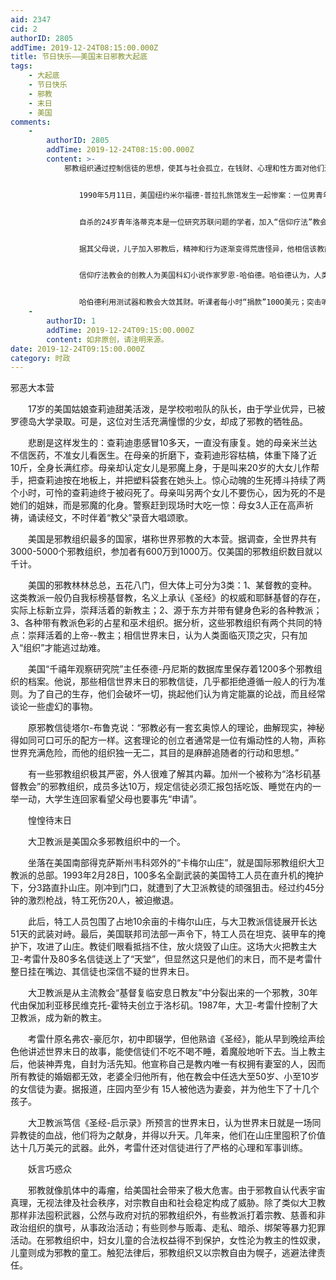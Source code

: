 ```yaml
---
aid: 2347
cid: 2
authorID: 2805
addTime: 2019-12-24T08:15:00.000Z
title: 节日快乐——美国末日邪教大起底
tags:
    - 大起底
    - 节日快乐
    - 邪教
    - 末日
    - 美国
comments:
    -
        authorID: 2805
        addTime: 2019-12-24T08:15:00.000Z
        content: >-
            邪教组织通过控制信徒的思想，使其与社会孤立，在钱财、心理和性方面对他们进行剥削。信徒们入教后把积蓄都献给了“组织”，许多人甚至和家属中断了联系，沉迷于邪教活动，很少睡觉，很少吃饭，按教主的指令练功、唱歌等。


            　　1990年5月11日，美国纽约米尔福德-普拉扎旅馆发生一起惨案：一位男青年从10层窗口跳下，鲜血喷流，肝脑涂地，惨不忍睹。


            　　自杀的24岁青年洛蒂克本是一位研究苏联问题的学者，加入“信仰疗法”教会后7个月便结束了自己的生命。


            　　据其父母说，儿子加入邪教后，精神和行为逐渐变得荒唐怪异，他相信该教能洞察人的灵魂，解除人的痛苦和疾病。洛蒂克的收入几乎全部落入该邪教组织。他不断向这个教会交钱求医，死时身上的175美元就是他剩下的全部财产。


            　　信仰疗法教会的创教人为美国科幻小说作家罗恩-哈伯德。哈伯德认为，人类是7500万年前被银河系暴君赶到地球上的幽灵形成的；人类的疾病忧伤是心理失常造成的，因而心理疗法可以治病。他还制造了一种所谓的测试器，声称可以测试人的情绪和精神变化，并能驱除心魔，治愈各种疾病。


            　　哈伯德利用测试器和教会大敛其财。听课者每小时“捐款”100O美元；突击听课12.5小时交1.25万美元
    -
        authorID: 1
        addTime: 2019-12-24T09:15:00.000Z
        content: 如非原创，请注明来源。
date: 2019-12-24T09:15:00.000Z
category: 时政
---
```


邪恶大本营

　　17岁的美国姑娘查莉迪甜美活泼，是学校啦啦队的队长，由于学业优异，已被罗德岛大学录取。可是，这位对生活充满憧憬的少女，却成了邪教的牺牲品。

　　悲剧是这样发生的：查莉迪患感冒10多天，一直没有康复。她的母亲米兰达不信医药，不准女儿看医生。在母亲的折磨下，查莉迪形容枯槁，体重下降了近10斤，全身长满红疹。母亲却认定女儿是邪魔上身，于是叫来20岁的大女儿作帮手，把查莉迪按在地板上，并把塑料袋套在她头上。惊心动魄的生死搏斗持续了两个小时，可怜的查莉迪终于被闷死了。母亲叫另两个女儿不要伤心，因为死的不是她们的姐妹，而是邪魔的化身。警察赶到现场时大吃一惊：母女3人正在高声祈祷，诵读经文，不时伴着“教父”录音大唱颂歌。

　　美国是邪教组织最多的国家，堪称世界邪教的大本营。据调查，全世界共有3000-5000个邪教组织，参加者有600万到1000万。仅美国的邪教组织数目就以千计。

　　美国的邪教林林总总，五花八门，但大体上可分为3类：1、某督教的变种。这类教派一般仍自我标榜基督教，名义上承认《圣经》的权威和耶稣基督的存在，实际上标新立异，崇拜活着的新教主；2、源于东方并带有健身色彩的各种教派； 3、各种带有教派色彩的占星和巫术组织。据分析，这些邪教组织有两个共同的特点：崇拜活着的上帝--教主；相信世界末日，认为人类面临灭顶之灾，只有加入“组织”才能逃过劫难。

　　美国“千禧年观察研究院”主任泰德-丹尼斯的数据库里保存着1200多个邪教组织的档案。他说，那些相信世界末日的邪教信徒，几乎都拒绝遵循一般人的行为准则。为了自己的生存，他们会破坏一切，挑起他们认为肯定能赢的论战，而且经常谈论一些虚幻的事物。

　　原邪教信徒塔尔-布鲁克说：“邪教必有一套玄奥惊人的理论，曲解现实，神秘得如同可口可乐的配方一样。这套理论的创立者通常是一位有煽动性的人物，声称世界充满危险，而他的组织独一无二，其目的是麻醉追随者的行动和思想。”

　　有一些邪教组织极其严密，外人很难了解其内幕。加州一个被称为“洛杉矶基督教会”的邪教组织，成员多达10万，规定信徒必须汇报包括吃饭、睡觉在内的一举一动，大学生连回家看望父母也要事先“申请”。

　　惶惶待末日

　　大卫教派是美国众多邪教组织中的一个。

　　坐落在美国南部得克萨斯州韦科郊外的“卡梅尔山庄”，就是国际邪教组织大卫教派的总部。1993年2月28日，100多名全副武装的美国特工人员在直升机的掩护下，分3路直扑山庄。刚冲到门口，就遭到了大卫派教徒的顽强狙击。经过约45分钟的激烈枪战，特工死伤20人，被迫撤退。

　　此后，特工人员包围了占地10余亩的卡梅尔山庄，与大卫教派信徒展开长达51天的武装对峙。最后，美国联邦司法部一声令下，特工人员在坦克、装甲车的掩护下，攻进了山庄。教徒们眼看抵挡不住，放火烧毁了山庄。这场大火把教主大卫-考雷什及80多名信徒送上了“天堂”，但显然这只是他们的末日，而不是考雷什整日挂在嘴边、其信徒也深信不疑的世界末日。

　　大卫教派是从主流教会“基督复临安息日教友”中分裂出来的一个邪教，30年代由保加利亚移民维克托-霍特夫创立于洛杉矶。1987年，大卫-考雷什控制了大卫教派，成为新的教主。

　　考雷什原名弗农-豪厄尔，初中即辍学，但他熟谙《圣经》，能从早到晚绘声绘色他讲述世界末日的故事，能使信徒们不吃不喝不睡，着魔般地听下去。当上教主后，他装神弄鬼，自封为活先知。他宣称自己是教内唯一有权拥有妻室的人，因而所有教徒的婚姻都无效，老婆全归他所有，他在教会中任选大至50岁、小至10岁的女信徒为妻。据报道，庄园内至少有 15人被他选为妻妾，并为他生下了十几个孩子。

　　大卫教派笃信《圣经-启示录》所预言的世界末日，认为世界末日就是一场同异教徒的血战，他们将为之献身，并得以升天。几年来，他们在山庄里囤积了价值达十几万美元的武器。此外，考雷什还对信徒进行了严格的心理和军事训练。

　　妖言巧惑众

　　邪教就像肌体中的毒瘤，给美国社会带来了极大危害。由于邪教自认代表宇宙真理，无视法律及社会秩序，对宗教自由和社会稳定构成了威胁。除了类似大卫教那样非法囤积武器，公然与政府对抗的邪教组织外，有些教派打着宗教、慈善和非政治组织的旗号，从事政治活动；有些则参与贩毒、走私、暗杀、绑架等暴力犯罪活动。在邪教组织中，妇女儿童的合法权益得不到保护，女性沦为教主的性奴隶，儿童则成为邪教的童工。触犯法律后，邪教组织又以宗教自由为幌子，逃避法律责任。
